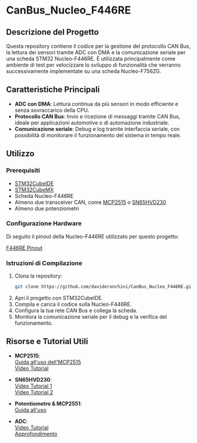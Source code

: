 # CanBus_Nucleo_F446RE

## Descrizione del Progetto

Questa repository contiene il codice per la gestione del protocollo CAN Bus, la lettura dei sensori tramite ADC con DMA e la comunicazione seriale per una scheda STM32 Nucleo-F446RE. È utilizzata principalmente come ambiente di test per velocizzare lo sviluppo di funzionalità che verranno successivamente implementate su una scheda Nucleo-F756ZG.

## Caratteristiche Principali

- **ADC con DMA**: Lettura continua da più sensori in modo efficiente e senza sovraccarico della CPU.
- **Protocollo CAN Bus**: Invio e ricezione di messaggi tramite CAN Bus, ideale per applicazioni automotive o di automazione industriale.
- **Comunicazione seriale**: Debug e log tramite interfaccia seriale, con possibilità di monitorare il funzionamento del sistema in tempo reale.

## Utilizzo

### Prerequisiti

- [STM32CubeIDE](https://www.st.com/en/development-tools/stm32cubeide.html)
- [STM32CubeMX](https://www.st.com/en/development-tools/stm32cubemx.html)
- Scheda Nucleo-F446RE
- Almeno due transceiver CAN, come [MCP2515](https://blog.naver.com/eziya76/221188525127) o [SN65HVD230](https://youtu.be/KHNRftBa1Vc?si=2C673-Au-6wTgh2l)
- Almeno due potenziometri

### Configurazione Hardware

Di seguito il pinout della Nucleo-F446RE utilizzato per questo progetto:

[F446RE Pinout](https://os.mbed.com/platforms/ST-Nucleo-F446RE/)

### Istruzioni di Compilazione

1. Clona la repository:
   ```bash
   git clone https://github.com/davideronchini/CanBus_Nucleo_F446RE.git
2. Apri il progetto con STM32CubeIDE.
3. Compila e carica il codice sulla Nucleo-F446RE.
4. Configura la tua rete CAN Bus e collega la scheda.
5. Monitora la comunicazione seriale per il debug e la verifica del funzionamento.

## Risorse e Tutorial Utili

- **MCP2515**:  
   [Guida all'uso dell'MCP2515](https://blog.naver.com/eziya76/221188525127)  
   [Video Tutorial](https://www.youtube.com/watch?v=sd6FKkfzU2I)

- **SN65HVD230**:  
   [Video Tutorial 1](https://youtu.be/KHNRftBa1Vc?si=2C673-Au-6wTgh2l)  
   [Video Tutorial 2](https://www.youtube.com/watch?v=-lcrrRrKdFg)

- **Potentiometro & MCP2551**:  
   [Guida all'uso](https://www.micropeta.com/video115)

- **ADC**:  
   [Video Tutorial](https://www.youtube.com/watch?v=zipjCtiHYr8)  
   [Approfondimento](https://deepbluembedded.com/stm32-adc-multi-channel-scan-continuous-mode-dma-poll-examples/#stm32-adc-multichannel-scan-continuous-mode-dma-example)


